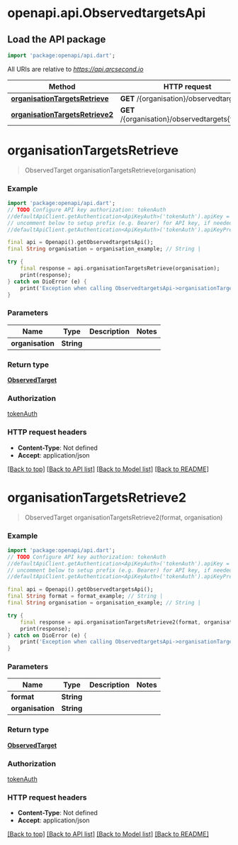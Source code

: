 # openapi.api.ObservedtargetsApi

## Load the API package
```dart
import 'package:openapi/api.dart';
```

All URIs are relative to *https://api.arcsecond.io*

Method | HTTP request | Description
------------- | ------------- | -------------
[**organisationTargetsRetrieve**](ObservedtargetsApi.md#organisationtargetsretrieve) | **GET** /{organisation}/observedtargets/ | 
[**organisationTargetsRetrieve2**](ObservedtargetsApi.md#organisationtargetsretrieve2) | **GET** /{organisation}/observedtargets{format} | 


# **organisationTargetsRetrieve**
> ObservedTarget organisationTargetsRetrieve(organisation)



### Example
```dart
import 'package:openapi/api.dart';
// TODO Configure API key authorization: tokenAuth
//defaultApiClient.getAuthentication<ApiKeyAuth>('tokenAuth').apiKey = 'YOUR_API_KEY';
// uncomment below to setup prefix (e.g. Bearer) for API key, if needed
//defaultApiClient.getAuthentication<ApiKeyAuth>('tokenAuth').apiKeyPrefix = 'Bearer';

final api = Openapi().getObservedtargetsApi();
final String organisation = organisation_example; // String | 

try {
    final response = api.organisationTargetsRetrieve(organisation);
    print(response);
} catch on DioError (e) {
    print('Exception when calling ObservedtargetsApi->organisationTargetsRetrieve: $e\n');
}
```

### Parameters

Name | Type | Description  | Notes
------------- | ------------- | ------------- | -------------
 **organisation** | **String**|  | 

### Return type

[**ObservedTarget**](ObservedTarget.md)

### Authorization

[tokenAuth](../README.md#tokenAuth)

### HTTP request headers

 - **Content-Type**: Not defined
 - **Accept**: application/json

[[Back to top]](#) [[Back to API list]](../README.md#documentation-for-api-endpoints) [[Back to Model list]](../README.md#documentation-for-models) [[Back to README]](../README.md)

# **organisationTargetsRetrieve2**
> ObservedTarget organisationTargetsRetrieve2(format, organisation)



### Example
```dart
import 'package:openapi/api.dart';
// TODO Configure API key authorization: tokenAuth
//defaultApiClient.getAuthentication<ApiKeyAuth>('tokenAuth').apiKey = 'YOUR_API_KEY';
// uncomment below to setup prefix (e.g. Bearer) for API key, if needed
//defaultApiClient.getAuthentication<ApiKeyAuth>('tokenAuth').apiKeyPrefix = 'Bearer';

final api = Openapi().getObservedtargetsApi();
final String format = format_example; // String | 
final String organisation = organisation_example; // String | 

try {
    final response = api.organisationTargetsRetrieve2(format, organisation);
    print(response);
} catch on DioError (e) {
    print('Exception when calling ObservedtargetsApi->organisationTargetsRetrieve2: $e\n');
}
```

### Parameters

Name | Type | Description  | Notes
------------- | ------------- | ------------- | -------------
 **format** | **String**|  | 
 **organisation** | **String**|  | 

### Return type

[**ObservedTarget**](ObservedTarget.md)

### Authorization

[tokenAuth](../README.md#tokenAuth)

### HTTP request headers

 - **Content-Type**: Not defined
 - **Accept**: application/json

[[Back to top]](#) [[Back to API list]](../README.md#documentation-for-api-endpoints) [[Back to Model list]](../README.md#documentation-for-models) [[Back to README]](../README.md)

